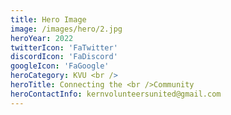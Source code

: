 ```yaml
---
title: Hero Image
image: /images/hero/2.jpg
heroYear: 2022
twitterIcon: 'FaTwitter'
discordIcon: 'FaDiscord'
googleIcon: 'FaGoogle'
heroCategory: KVU <br /> 
heroTitle: Connecting the <br />Community
heroContactInfo: kernvolunteersunited@gmail.com
---
```

